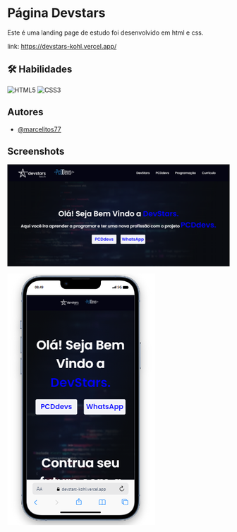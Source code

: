 # Página Devstars

Este é uma landing page de estudo foi desenvolvido em html e css.

link: https://devstars-kohl.vercel.app/

## 🛠 Habilidades
![HTML5](https://img.shields.io/badge/html5-%23E34F26.svg?style=for-the-badge&logo=html5&logoColor=white)
![CSS3](https://img.shields.io/badge/css3-%231572B6.svg?style=for-the-badge&logo=css3&logoColor=white)





## Autores

- [@marcelitos77](https://www.github.com/marcelitos77)


## Screenshots

![App Screenshot](https://github.com/Marcelitos77/devstars/blob/main/Screenshot%202023-11-28%2008.50.28.png)

![App Screenshot](https://github.com/Marcelitos77/devstars/blob/main/devs.png)

